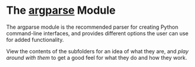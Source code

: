 # The [**argparse**](https://docs.python.org/3.6/library/argparse.html) Module

The argparse module is the recommended parser for creating Python command-line interfaces, and provides different options the user can use for added functionality.

View the contents of the subfolders for an idea of what they are, and *play around with them* to get a good feel for what they do and how they work.
